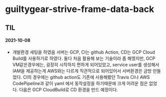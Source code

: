 # guiltygear-strive-frame-data-back


## TIL
#### 2021-10-08
- 개발환경 세팅을 하였음 서버는 GCP, CI는 github Action, CD는 GCP Cloud Build를 사용하기로 하였다.
  둘다 처음 활용해 보는 기술이라 좀 해멨지만, GCP VM같은경우에는, 굉장히 시작하지 편하게 되어있었고, 
  service user를 생성해서 IAM을 제공하는게 AWS와는 다르게 직관적으로 되어있어서 서버환경은 금방 만들었다.
  CI의 경우에는 github action도 기존에 사용해봤던 Travis CI나 AWS CodePipeline과 같이 yaml 에서 동작설정을 하기때문에 크게 어려운 점은 없었다.
  다음은 GCP CloudBuild로 CD 환경을 만드 예정이다.

